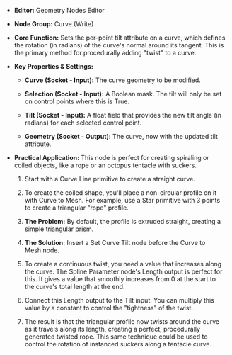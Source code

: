- **Editor:** Geometry Nodes Editor
    
- **Node Group:** Curve (Write)
    
- **Core Function:** Sets the per-point tilt attribute on a curve, which defines the rotation (in radians) of the curve's normal around its tangent. This is the primary method for procedurally adding "twist" to a curve.
    
- **Key Properties & Settings:**
    
    - **Curve (Socket - Input):** The curve geometry to be modified.
        
    - **Selection (Socket - Input):** A Boolean mask. The tilt will only be set on control points where this is True.
        
    - **Tilt (Socket - Input):** A float field that provides the new tilt angle (in radians) for each selected control point.
        
    - **Geometry (Socket - Output):** The curve, now with the updated tilt attribute.
        
- **Practical Application:** This node is perfect for creating spiraling or coiled objects, like a rope or an octopus tentacle with suckers.
    
    1. Start with a Curve Line primitive to create a straight curve.
        
    2. To create the coiled shape, you'll place a non-circular profile on it with Curve to Mesh. For example, use a Star primitive with 3 points to create a triangular "rope" profile.
        
    3. **The Problem:** By default, the profile is extruded straight, creating a simple triangular prism.
        
    4. **The Solution:** Insert a Set Curve Tilt node before the Curve to Mesh node.
        
    5. To create a continuous twist, you need a value that increases along the curve. The Spline Parameter node's Length output is perfect for this. It gives a value that smoothly increases from 0 at the start to the curve's total length at the end.
        
    6. Connect this Length output to the Tilt input. You can multiply this value by a constant to control the "tightness" of the twist.
        
    7. The result is that the triangular profile now twists around the curve as it travels along its length, creating a perfect, procedurally generated twisted rope. This same technique could be used to control the rotation of instanced suckers along a tentacle curve.